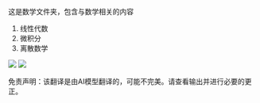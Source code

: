 这是数学文件夹，包含与数学相关的内容
1. 线性代数
2. 微积分
3. 离散数学

![](./translated_images/Math.14cf41957018abd612ffb3b0861b133017018e3d062fb5e5b1b7defba502c0ce.zh.jpg)
![](./translated_images/venn.7a7b6da4bbd2cfea091635b362b712bd1325d3a231d0b9594f35703e86224ab0.zh.png)


免责声明：该翻译是由AI模型翻译的，可能不完美。请查看输出并进行必要的更正。